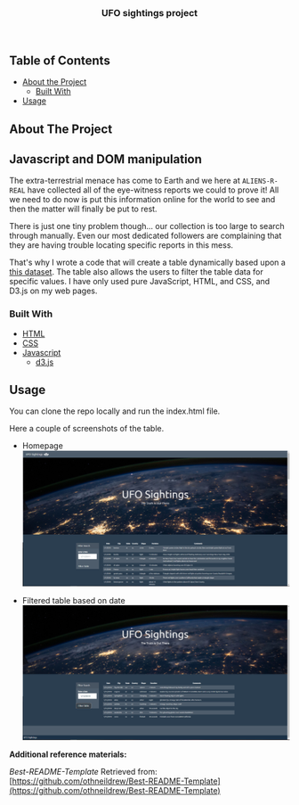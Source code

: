 <!---Project Logo -->
<br />
<p align="center">
  <h3 align="center">UFO sightings project</h3>
  <br />
</p>


<!-- TABLE OF CONTENTS -->
## Table of Contents

* [About the Project](#about-the-project)
  * [Built With](#built-with)
* [Usage](#usage)

<!-- ABOUT THE PROJECT -->
## About The Project 
## Javascript and DOM manipulation

The extra-terrestrial menace has come to Earth and we here at `ALIENS-R-REAL` have collected all of the eye-witness reports we could to prove it! All we need to do now is put this information online for the world to see and then the matter will finally be put to rest.

There is just one tiny problem though... our collection is too large to search through manually. Even our most dedicated followers are complaining that they are having trouble locating specific reports in this mess.

That's why I wrote a code that will create a table dynamically based upon a [this dataset](StarterCode/static/js/data.js). The table also allows the users to filter the table data for specific values. I have only used pure JavaScript, HTML, and CSS, and D3.js on my web pages. 

### Built With
* [HTML](https://developer.mozilla.org/en-US/docs/Web/HTML)
* [CSS](https://developer.mozilla.org/en-US/docs/Web/CSS#:~:text=Cascading%20Style%20Sheets%20%28CSS%29%20is%20a%20stylesheet%20language,on%20paper%2C%20in%20speech%2C%20or%20on%20other%20media.)
* [Javascript](https://developer.mozilla.org/en-US/docs/Web/javascript)
  * [d3.js](https://d3js.org/)
   
## Usage
You can clone the repo locally and run the index.html file.

Here a couple of screenshots of the table.
* Homepage
![Homepage](images/homepage.png)

* Filtered table based on date
![Filtered](images/filtering.png)


**Additional reference materials:**

_Best-README-Template_ Retrieved from: [https://github.com/othneildrew/Best-README-Template](https://github.com/othneildrew/Best-README-Template)






